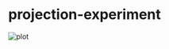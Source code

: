 

# projection-experiment

![plot](https://user-images.githubusercontent.com/84434778/150727426-2ba19867-9ff2-4e67-b802-29bce13c5ee3.png)
